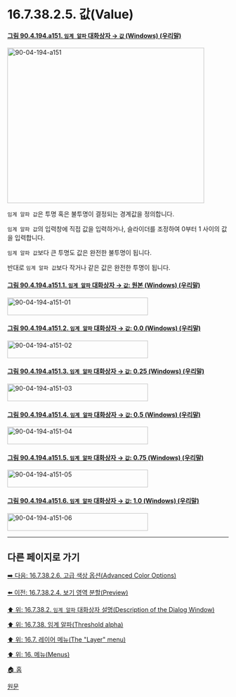 # 16.7.38.2.5. 값(Value)

<a id="90-04-194-a151"></a>

#### [그림 90.4.194.a151. `임계 알파` 대화상자 → `값` (Windows) (우리말)](./90-04-0194-threshold_alpha.md#90-04-194-a151)
<img width="448" height="354" alt="90-04-194-a151" src="https://github.com/user-attachments/assets/feb68338-263a-4ebd-8c9b-4e4372e8916b" />

`임계 알파 값`은 투명 혹은 불투명이 결정되는 경계값을 정의합니다.

`임계 알파 값`의 입력창에 직접 값을 입력하거나, 슬라이더를 조정하여 0부터 1 사이의 값을 입력합니다.

`임계 알파 값`보다 큰 투명도 값은 완전한 불투명이 됩니다.

반대로 `임계 알파 값`보다 작거나 같은 값은 완전한 투명이 됩니다.

<a id="90-04-194-a151-01"></a>

#### [그림 90.4.194.a151.1. `임계 알파` 대화상자 → `값`: 원본 (Windows) (우리말)](./90-04-0194-threshold_alpha.md#90-04-194-a151-01)
<img width="320" height="40" alt="90-04-194-a151-01" src="https://github.com/user-attachments/assets/a13fcacd-3cde-4479-b412-a32b46f9c23a" />

<a id="90-04-194-a151-02"></a>

#### [그림 90.4.194.a151.2. `임계 알파` 대화상자 → `값`: 0.0 (Windows) (우리말)](./90-04-0194-threshold_alpha.md#90-04-194-a151-02)
<img width="320" height="40" alt="90-04-194-a151-02" src="https://github.com/user-attachments/assets/96816e0e-ff1f-443e-9e59-8f9c1aad3123" />

<a id="90-04-194-a151-03"></a>

#### [그림 90.4.194.a151.3. `임계 알파` 대화상자 → `값`: 0.25 (Windows) (우리말)](./90-04-0194-threshold_alpha.md#90-04-194-a151-03)
<img width="320" height="40" alt="90-04-194-a151-03" src="https://github.com/user-attachments/assets/3b8f0ac0-feed-4798-a4de-4dd88d785c25" />

<a id="90-04-194-a151-04"></a>

#### [그림 90.4.194.a151.4. `임계 알파` 대화상자 → `값`: 0.5 (Windows) (우리말)](./90-04-0194-threshold_alpha.md#90-04-194-a151-04)
<img width="320" height="40" alt="90-04-194-a151-04" src="https://github.com/user-attachments/assets/faff4b13-6412-4d32-89a1-5724710e6846" />

<a id="90-04-194-a151-05"></a>

#### [그림 90.4.194.a151.5. `임계 알파` 대화상자 → `값`: 0.75 (Windows) (우리말)](./90-04-0194-threshold_alpha.md#90-04-194-a151-05)
<img width="320" height="40" alt="90-04-194-a151-05" src="https://github.com/user-attachments/assets/462dc39e-fcd7-4d05-9fe0-8c6218ceb625" />

<a id="90-04-194-a151-06"></a>

#### [그림 90.4.194.a151.6. `임계 알파` 대화상자 → `값`: 1.0 (Windows) (우리말)](./90-04-0194-threshold_alpha.md#90-04-194-a151-06)
<img width="320" height="40" alt="90-04-194-a151-06" src="https://github.com/user-attachments/assets/5ae3a667-26bd-40f9-81ba-7f033ccdeac0" />

<a comment="TODO 원문에서는 완전한 투명이 불가능하다고 하였으나, 실제로는 전체 투명, 전체 불투명이 가능하다."></a>

***

## 다른 페이지로 가기

[➡️ 다음: 16.7.38.2.6. 고급 색상 옵션(Advanced Color Options)](./16-07-38-02-06-advanced_color_options.md)

[⬅️ 이전: 16.7.38.2.4. 보기 영역 분할(Preview)](./16-07-38-02-04-split_view.md)

[⬆️ 위: 16.7.38.2. `임계 알파` 대화상자 설명(Description of the Dialog Window)](./16-07-38-02-00-description_of_the_dialog_window.md)

[⬆️ 위: 16.7.38. 임계 알파(Threshold alpha)](./16-07-38-00-threshold-alpha.md)

[⬆️ 위: 16.7. 레이어 메뉴(The "Layer" menu)](./16-07-00-the-layer-menu.md)

[⬆️ 위: 16. 메뉴(Menus)](./16-00-menus.md)

[🏠 홈](./00-home.md)

[원문](https://docs.gimp.org/2.10/ko/gimp-filter-threshold-alpha.html#idm29674)